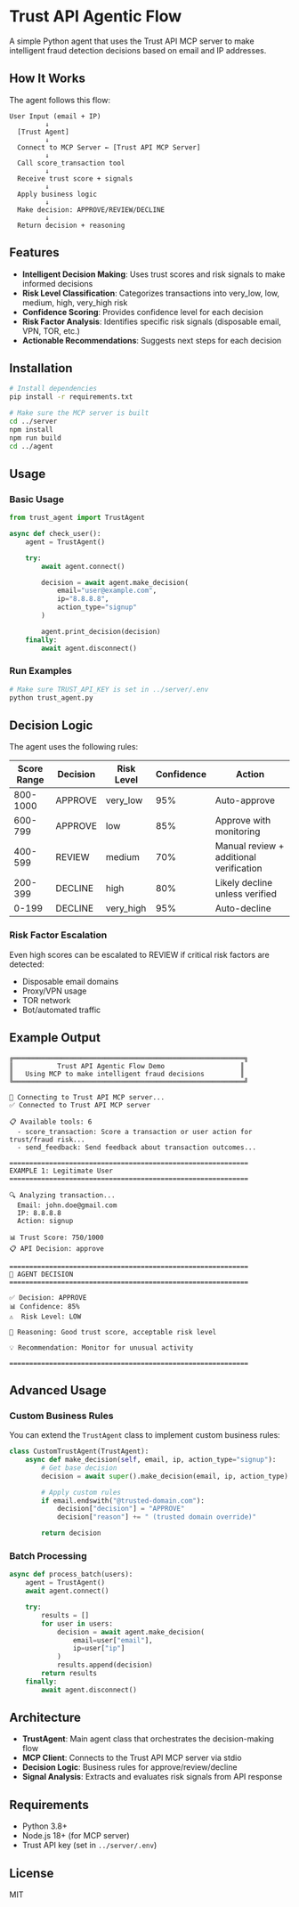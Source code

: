 # Trust API Agentic Flow

A simple Python agent that uses the Trust API MCP server to make intelligent fraud detection decisions based on email and IP addresses.

## How It Works

The agent follows this flow:

```
User Input (email + IP)
         ↓
  [Trust Agent]
         ↓
  Connect to MCP Server ← [Trust API MCP Server]
         ↓
  Call score_transaction tool
         ↓
  Receive trust score + signals
         ↓
  Apply business logic
         ↓
  Make decision: APPROVE/REVIEW/DECLINE
         ↓
  Return decision + reasoning
```

## Features

- **Intelligent Decision Making**: Uses trust scores and risk signals to make informed decisions
- **Risk Level Classification**: Categorizes transactions into very_low, low, medium, high, very_high risk
- **Confidence Scoring**: Provides confidence level for each decision
- **Risk Factor Analysis**: Identifies specific risk signals (disposable email, VPN, TOR, etc.)
- **Actionable Recommendations**: Suggests next steps for each decision

## Installation

```bash
# Install dependencies
pip install -r requirements.txt

# Make sure the MCP server is built
cd ../server
npm install
npm run build
cd ../agent
```

## Usage

### Basic Usage

```python
from trust_agent import TrustAgent

async def check_user():
    agent = TrustAgent()

    try:
        await agent.connect()

        decision = await agent.make_decision(
            email="user@example.com",
            ip="8.8.8.8",
            action_type="signup"
        )

        agent.print_decision(decision)
    finally:
        await agent.disconnect()
```

### Run Examples

```bash
# Make sure TRUST_API_KEY is set in ../server/.env
python trust_agent.py
```

## Decision Logic

The agent uses the following rules:

| Score Range | Decision | Risk Level | Confidence | Action |
|------------|----------|------------|------------|---------|
| 800-1000 | APPROVE | very_low | 95% | Auto-approve |
| 600-799 | APPROVE | low | 85% | Approve with monitoring |
| 400-599 | REVIEW | medium | 70% | Manual review + additional verification |
| 200-399 | DECLINE | high | 80% | Likely decline unless verified |
| 0-199 | DECLINE | very_high | 95% | Auto-decline |

### Risk Factor Escalation

Even high scores can be escalated to REVIEW if critical risk factors are detected:
- Disposable email domains
- Proxy/VPN usage
- TOR network
- Bot/automated traffic

## Example Output

```
╔══════════════════════════════════════════════════════════╗
║           Trust API Agentic Flow Demo                   ║
║   Using MCP to make intelligent fraud decisions         ║
╚══════════════════════════════════════════════════════════╝

🔌 Connecting to Trust API MCP server...
✅ Connected to Trust API MCP server

📋 Available tools: 6
  - score_transaction: Score a transaction or user action for trust/fraud risk...
  - send_feedback: Send feedback about transaction outcomes...

============================================================
EXAMPLE 1: Legitimate User
============================================================

🔍 Analyzing transaction...
  Email: john.doe@gmail.com
  IP: 8.8.8.8
  Action: signup

📊 Trust Score: 750/1000
📋 API Decision: approve

============================================================
🤖 AGENT DECISION
============================================================

✅ Decision: APPROVE
📊 Confidence: 85%
⚠️  Risk Level: LOW

💭 Reasoning: Good trust score, acceptable risk level

💡 Recommendation: Monitor for unusual activity

============================================================
```

## Advanced Usage

### Custom Business Rules

You can extend the `TrustAgent` class to implement custom business rules:

```python
class CustomTrustAgent(TrustAgent):
    async def make_decision(self, email, ip, action_type="signup"):
        # Get base decision
        decision = await super().make_decision(email, ip, action_type)

        # Apply custom rules
        if email.endswith("@trusted-domain.com"):
            decision["decision"] = "APPROVE"
            decision["reason"] += " (trusted domain override)"

        return decision
```

### Batch Processing

```python
async def process_batch(users):
    agent = TrustAgent()
    await agent.connect()

    try:
        results = []
        for user in users:
            decision = await agent.make_decision(
                email=user["email"],
                ip=user["ip"]
            )
            results.append(decision)
        return results
    finally:
        await agent.disconnect()
```

## Architecture

- **TrustAgent**: Main agent class that orchestrates the decision-making flow
- **MCP Client**: Connects to the Trust API MCP server via stdio
- **Decision Logic**: Business rules for approve/review/decline
- **Signal Analysis**: Extracts and evaluates risk signals from API response

## Requirements

- Python 3.8+
- Node.js 18+ (for MCP server)
- Trust API key (set in `../server/.env`)

## License

MIT

